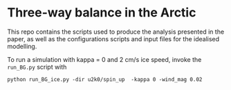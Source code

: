 # Three-way balance in the Arctic

This repo contains the scripts used to produce the analysis presented in the paper, as well as the configurations scripts and input files for the idealised modelling. 



To run a simulation with kappa = 0 and 2 cm/s ice speed, invoke the `run_BG.py` script with

```
python run_BG_ice.py -dir u2k0/spin_up  -kappa 0 -wind_mag 0.02
```